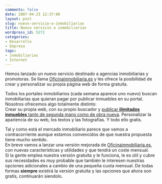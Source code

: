 ```yaml
---
comments: false
date: 2007-04-23 12:37:00
layout: post
slug: nuevo-servicio-a-inmobiliarias
title: Nuevo servicio a inmobiliarias
wordpress_id: 5272
categories:
- Desarrollo
- Empresa
tags:
- inmobiliarias
- Internet
---
```


Hemos lanzado un nuevo servicio destinado a agencias inmobiliarias y promotoras.  Se llama [Oficinainmobiliaria.es](http://www.oficinainmobiliaria.es) y les ofrece la posibilidad de crear y personalizar su propia página web de forma gratuita.




Todos los portales inmobiliarios (cada semana aparece uno nuevo) buscan inmobiliarias que quieran pagar por publicar inmuebles en su portal.  Nosotros ofrecemos algo totalmente distinto:   
Crear su propia web, con su propio buscador y [publicar **ilimitados inmuebles** tanto de segunda mano como de obra nueva](http://www.oficinainmobiliaria.es/documentacion.php).  Personalizar la apariencia de su web, los textos y las fotografías.  Y todo ello gratis.




Tal y como está el mercado inmobiliario parece que vamos a contracorriente aunque estamos convencidos de que nuestra propuesta tiene mucho sentido.  
En breve vamos a lanzar una versión mejorada de [Oficinainmobiliaria.es](http://www.oficinainmobiliaria.es), con nuevas características y utilidades y que tendrá un coste mensual.  
Si la gente emplea nuestra versión gratuíta y le funciona, le es útil y cubre sus necesidades es muy probable que también le interesen nuestras opciones adicionales a cambio de una pequeña cuota mensual.  De todas formas **siempre** existirá la versión gratuíta y las opciones que ahora son gratís, continuarán siendolo.
